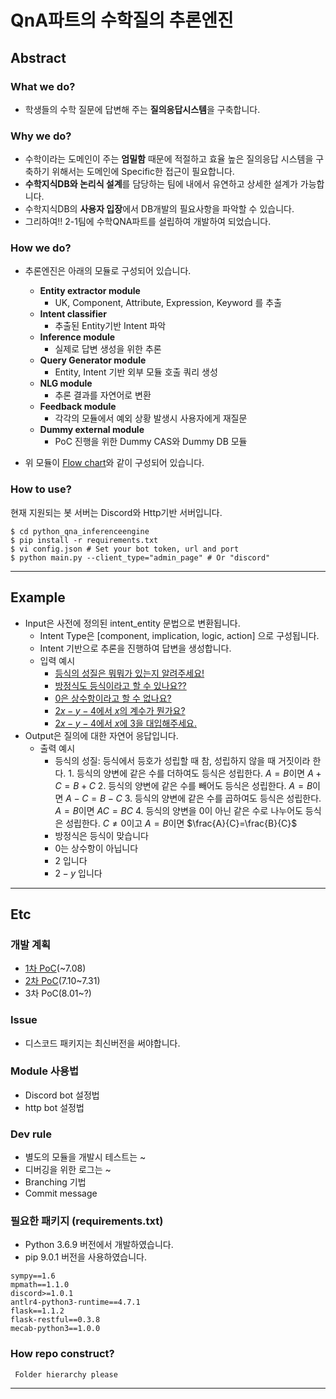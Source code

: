 # QnA파트의 수학질의 추론엔진

## **Abstract**
### **What we do?**
+ 학생들의 수학 질문에 답변해 주는 **질의응답시스템**을 구축합니다. 
### **Why we do?**
+ 수학이라는 도메인이 주는 **엄밀함** 때문에 적절하고 효율 높은 질의응답 시스템을 구축하기 위해서는 도메인에 Specific한 접근이 필요합니다.
+ **수학지식DB와 논리식 설계**를 담당하는 팀에 내에서 유연하고 상세한 설계가 가능합니다.
+ 수학지식DB의 **사용자 입장**에서 DB개발의 필요사항을 파악할 수 있습니다. 
+ 그리하여!! 2-1팀에 수학QNA파트를 설립하여 개발하여 되었습니다.
### **How we do?**
+ 추론엔진은 아래의 모듈로 구성되어 있습니다. 

	+ **Entity extractor module**
		+ UK, Component, Attribute, Expression, Keyword 를 추출
	+ **Intent classifier** 
		+ 추출된 Entity기반 Intent 파악
	+ **Inference module**
		+ 실제로 답변 생성을 위한 추론
	+ **Query Generator module**
		+ Entity, Intent 기반 외부 모듈 호출 쿼리 생성
	+ **NLG module**
		+ 추론 결과를 자연어로 변환
	+ **Feedback module**
		+ 각각의 모듈에서 예외 상황 발생시 사용자에게 재질문
	+ **Dummy external module**
		+ PoC 진행을 위한 Dummy CAS와 Dummy DB 모듈  

+ 위 모듈이 [Flow chart](artwork/poc1.png)와 같이 구성되어 있습니다.   

### **How to use?**

현재 지원되는 봇 서버는 Discord와 Http기반 서버입니다. 
```shell 
$ cd python_qna_inferenceengine
$ pip install -r requirements.txt
$ vi config.json # Set your bot token, url and port
$ python main.py --client_type="admin_page" # Or "discord"
```

---
## **Example**
+ Input은 사전에 정의된 intent_entity 문법으로 변환됩니다.
	+ Intent Type은 [component, implication, logic, action] 으로 구성됩니다.
	+ Intent 기반으로 추론을 진행하여 답변을 생성합니다. 
	+ 입력 예시
		+ [등식의 성질은 뭐뭐가 있는지 알려주세요!](io_example/intent_entity_output_example1.json)
		+ [방정식도 등식이라고 할 수 있나요??](io_example/intent_entity_output_example2.json)
		+ [$0$은 상수항이라고 할 수 없나요?](io_example/intent_entity_output_example3.json)
		+ [$2x-y-4$에서 $x$의 계수가 뭔가요?](io_example/intent_entity_output_example4.json)
		+ [$2x-y-4$에서 $x$에 $3$을 대입해주세요.](io_example/intent_entity_output_example6.json)
+ Output은 질의에 대한 자연어 응답입니다.
	+ 출력 예시 
		+ 등식의 성질: 등식에서 등호가 성립할 때 참, 성립하지 않을 때 거짓이라 한다. 1. 등식의 양변에 같은 수를 더하여도 등식은 성립한다. $A=B$이면 $A+C=B+C$ 2. 등식의 양변에 같은 수를 빼어도 등식은 성립한다. $A=B$이면 $A-C=B-C$ 3. 등식의 양변에 같은 수를 곱하여도 등식은 성립한다. $A=B$이면 $AC=BC$ 4. 등식의 양변을 0이 아닌 같은 수로 나누어도 등식은 성립한다. $C\neq 0$이고 $A=B$이면 $\frac{A}{C}=\frac{B}{C}$
		+ 방정식은 등식이 맞습니다
		+ $0$는 상수항이 아닙니다
		+ $2$ 입니다
		+ $2 - y$ 입니다

---

## **Etc**
### **개발 계획**
+ [1차 PoC](doc/poc1.md)(~7.08)
+ [2차 PoC](doc/poc2.md)(7.10~7.31)
+ 3차 PoC(8.01~?)
### **Issue**
+ 디스코드 패키지는 최신버전을 써야합니다. 
### **Module 사용법** 
+ Discord bot 설정법
+ http bot 설정법
### **Dev rule**
+ 별도의 모듈을 개발시 테스트는 ~
+ 디버깅을 위한 로그는 ~
+ Branching 기법
+ Commit message
### **필요한 패키지 (requirements.txt)**
+ Python 3.6.9 버전에서 개발하였습니다.
+ pip 9.0.1 버전을 사용하였습니다.
```
sympy==1.6
mpmath==1.1.0
discord>=1.0.1
antlr4-python3-runtime==4.7.1
flask==1.1.2
flask-restful==0.3.8
mecab-python3==1.0.0
```
### **How repo construct?**
```
 Folder hierarchy please
```
---
